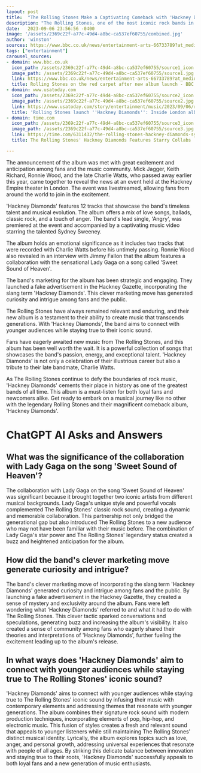 ```yaml
---
layout: post
title:  "The Rolling Stones Make a Captivating Comeback with 'Hackney Diamonds'"
description: "The Rolling Stones, one of the most iconic rock bands in history, have made a stunning comeback with their highly anticipated album 'Hackney Diamonds'. This album marks a significant milestone in their career as it is their first album of original material in 16 years."
date:   2023-09-06 23:56:56 -0400
image: '/assets/2369c22f-a77c-49d4-a8bc-ca537ef60755/combined.jpg'
author: 'winston'
sources: https://www.bbc.co.uk/news/entertainment-arts-66733789?at_medium=RSS&at_campaign=KARANGA https://www.usatoday.com/story/entertainment/music/2023/09/06/rolling-stones-talk-new-album-hackney-diamonds-london-jimmy-fallon/70765921007/ https://time.com/6311432/the-rolling-stones-hackney-diamonds-sydney-sweeney/ https://pitchfork.com/news/the-rolling-stones-detail-hackney-diamonds-first-new-album-of-originals-in-18-years/ https://stonesnews.com/ https://nowthisnews.com/news/the-rolling-stones-are-set-to-unveil-their-new-album-at-an-event-in-london
tags: ["entertainment"]
carousel_sources:
- domain: www.bbc.co.uk
  icon_path: /assets/2369c22f-a77c-49d4-a8bc-ca537ef60755/source1_icon.jpg
  image_path: /assets/2369c22f-a77c-49d4-a8bc-ca537ef60755/source1.jpg
  link: https://www.bbc.co.uk/news/entertainment-arts-66733789?at_medium=RSS&at_campaign=KARANGA
  title: Rolling Stones on the red carpet after new album launch - BBC News
- domain: www.usatoday.com
  icon_path: /assets/2369c22f-a77c-49d4-a8bc-ca537ef60755/source2_icon.jpg
  image_path: /assets/2369c22f-a77c-49d4-a8bc-ca537ef60755/source2.jpg
  link: https://www.usatoday.com/story/entertainment/music/2023/09/06/rolling-stones-talk-new-album-hackney-diamonds-london-jimmy-fallon/70765921007/
  title: 'Rolling Stones launch ''Hackney Diamonds'': Inside London album event'
- domain: time.com
  icon_path: /assets/2369c22f-a77c-49d4-a8bc-ca537ef60755/source3_icon.jpg
  image_path: /assets/2369c22f-a77c-49d4-a8bc-ca537ef60755/source3.jpg
  link: https://time.com/6311432/the-rolling-stones-hackney-diamonds-sydney-sweeney/
  title: The Rolling Stones' Hackney Diamonds Features Starry Collabs | Time

---
```


The announcement of the album was met with great excitement and anticipation among fans and the music community. Mick Jagger, Keith Richard, Ronnie Wood, and the late Charlie Watts, who passed away earlier this year, came together to reveal the news at an event held at the Hackney Empire theater in London. The event was livestreamed, allowing fans from around the world to join in the excitement.

'Hackney Diamonds' features 12 tracks that showcase the band's timeless talent and musical evolution. The album offers a mix of love songs, ballads, classic rock, and a touch of anger. The band's lead single, 'Angry', was premiered at the event and accompanied by a captivating music video starring the talented Sydney Sweeney.

The album holds an emotional significance as it includes two tracks that were recorded with Charlie Watts before his untimely passing. Ronnie Wood also revealed in an interview with Jimmy Fallon that the album features a collaboration with the sensational Lady Gaga on a song called 'Sweet Sound of Heaven'.

The band's marketing for the album has been strategic and engaging. They launched a fake advertisement in the Hackney Gazette, incorporating the slang term 'Hackney Diamonds'. This clever marketing move has generated curiosity and intrigue among fans and the public.

The Rolling Stones have always remained relevant and enduring, and their new album is a testament to their ability to create music that transcends generations. With 'Hackney Diamonds', the band aims to connect with younger audiences while staying true to their iconic sound.

Fans have eagerly awaited new music from The Rolling Stones, and this album has been well worth the wait. It is a powerful collection of songs that showcases the band's passion, energy, and exceptional talent. 'Hackney Diamonds' is not only a celebration of their illustrious career but also a tribute to their late bandmate, Charlie Watts.

As The Rolling Stones continue to defy the boundaries of rock music, 'Hackney Diamonds' cements their place in history as one of the greatest bands of all time. This album is a must-listen for both loyal fans and newcomers alike. Get ready to embark on a musical journey like no other with the legendary Rolling Stones and their magnificent comeback album, 'Hackney Diamonds'.


# ChatGPT AI Asks and Answers
## What was the significance of the collaboration with Lady Gaga on the song 'Sweet Sound of Heaven'?
The collaboration with Lady Gaga on the song 'Sweet Sound of Heaven' was significant because it brought together two iconic artists from different musical backgrounds. Lady Gaga's unique style and powerful vocals complemented The Rolling Stones' classic rock sound, creating a dynamic and memorable collaboration. This partnership not only bridged the generational gap but also introduced The Rolling Stones to a new audience who may not have been familiar with their music before. The combination of Lady Gaga's star power and The Rolling Stones' legendary status created a buzz and heightened anticipation for the album.

## How did the band's clever marketing move generate curiosity and intrigue?
The band's clever marketing move of incorporating the slang term 'Hackney Diamonds' generated curiosity and intrigue among fans and the public. By launching a fake advertisement in the Hackney Gazette, they created a sense of mystery and exclusivity around the album. Fans were left wondering what 'Hackney Diamonds' referred to and what it had to do with The Rolling Stones. This clever tactic sparked conversations and speculations, generating buzz and increasing the album's visibility. It also created a sense of community among fans who eagerly shared their theories and interpretations of 'Hackney Diamonds', further fueling the excitement leading up to the album's release.

## In what ways does 'Hackney Diamonds' aim to connect with younger audiences while staying true to The Rolling Stones' iconic sound?
'Hackney Diamonds' aims to connect with younger audiences while staying true to The Rolling Stones' iconic sound by infusing their music with contemporary elements and addressing themes that resonate with younger generations. The album combines their signature rock sound with modern production techniques, incorporating elements of pop, hip-hop, and electronic music. This fusion of styles creates a fresh and relevant sound that appeals to younger listeners while still maintaining The Rolling Stones' distinct musical identity. Lyrically, the album explores topics such as love, anger, and personal growth, addressing universal experiences that resonate with people of all ages. By striking this delicate balance between innovation and staying true to their roots, 'Hackney Diamonds' successfully appeals to both loyal fans and a new generation of music enthusiasts.

